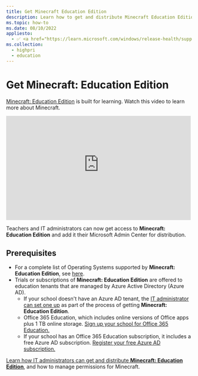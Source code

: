 ```yaml
---
title: Get Minecraft Education Edition
description: Learn how to get and distribute Minecraft Education Edition.
ms.topic: how-to
ms.date: 08/10/2022
appliesto:
  - ✅ <a href="https://learn.microsoft.com/windows/release-health/supported-versions-windows-client" target="_blank">Windows 10 and later</a>"
ms.collection:
  - highpri
  - education
---
```


# Get Minecraft: Education Edition

[Minecraft: Education Edition](https://education.minecraft.net/) is built for learning. Watch this video to learn more about Minecraft.

<iframe width="501" height="282" src="https://www.youtube-nocookie.com/embed/hl9ZQiektJE" frameborder="0" allowfullscreen></iframe>

Teachers and IT administrators can now get access to **Minecraft: Education Edition** and add it their Microsoft Admin Center for distribution. 

## Prerequisites
 
- For a complete list of Operating Systems supported by **Minecraft: Education Edition**, see [here](https://educommunity.minecraft.net/hc/articles/360047556591-System-Requirements).
- Trials or subscriptions of **Minecraft: Education Edition** are offered to education tenants that are managed by Azure Active Directory (Azure AD).
  - If your school doesn't have an Azure AD tenant, the [IT administrator can set one up](school-get-minecraft.md) as part of the process of getting **Minecraft: Education Edition**.
  - Office 365 Education, which includes online versions of Office apps plus 1 TB online storage. [Sign up your school for Office 365 Education.](https://www.microsoft.com/education/products/office)
  - If your school has an Office 365 Education subscription, it includes a free Azure AD subscription. [Register your free Azure AD subscription.](/windows/client-management/mdm/register-your-free-azure-active-directory-subscription)

[Learn how IT administrators can get and distribute **Minecraft: Education Edition**](school-get-minecraft.md), and how to manage permissions for Minecraft.
